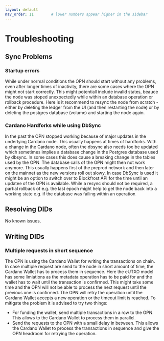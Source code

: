 ```yaml
---
layout: default
nav_order: 11        # lower numbers appear higher in the sidebar
---
```


# Troubleshooting

## Sync Problems
### Startup errors
While under normal conditions the OPN should start without any problems, even after longer times of inactivity, there are some cases where the OPN might not start correctly. This might potentiall include invalid states, beauce the node was stoped unexpectedly while within an database operation or rollback procedure. 
Here is it recommend to resync the node from scratch - either by deleting the ledger from the UI (and then restarting the node) or by deleting the postgres database (volume) and starting the node again.

### Cardano Hardforks while using DbSync
In the past the OPN stopped working because of major updates in the underlying Cardano node. This usually happens at times of hardforks. With a change in the Cardano node, often the dbsync also needs too be updated which sometimes implies a database change in the Postgres database used by dbsync. In some cases this does cause a breaking change in the tables used by the OPN. The database calls of the OPN might then not work anymore. This usually happens first of the preprod network and then later on the mainnet as the new versions roll out slowy. In case DbSync is used it might be an option to switch over to Blockfrost API for the time until an updatee of the OPN is available. While a resync should not be required, a partial rollback of e.g. the last epoch might help to get the node back into a working state e.g. if the database was failing within an operation.

## Resolving DIDs
No known issues.

## Writing DIDs
### Multiple requests in short sequence
The OPN is using the Cardano Wallet for writing the transactions on chain. In case multiple request are send to the node in short amount of time, the Cardano Wallet has to process them in sequence. Here the eUTXO model has some limiations as the metadata operation has to be paid for and the wallet has to wait until the transaction is confirmed. This might take some time and the OPN will not be able to process the next request until the previous one is confirmed. The OPN will retry the operation until the Cardano Wallet accepts a new operation or the timeout limit is reached. To mitigate the problem it is advised to try two things:
- For funding the wallet, send multiple transactions in a row to the OPN. This allows to the Cardano Wallet to process them in parallel.
- Send the requests to the OPN with a small delay in between. This allows the Cardano Wallet to process the transactions in sequence and give the OPN headroom for retrying the operation.